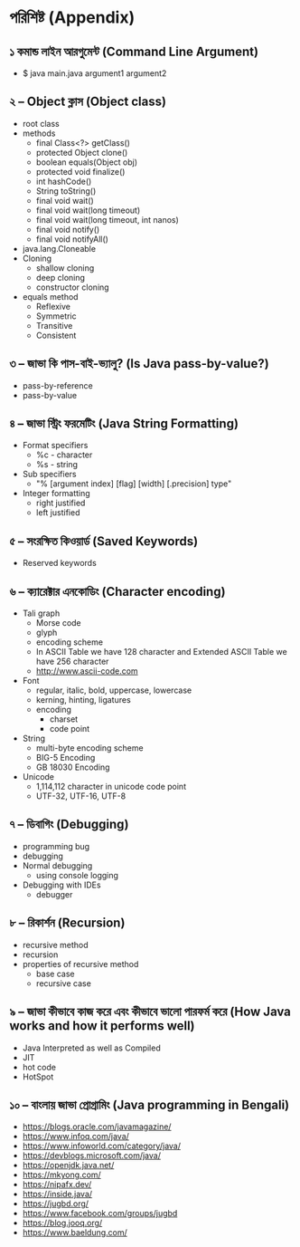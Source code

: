 # পরিশিষ্ট (Appendix)

## ১ কমান্ড লাইন আরগুমেন্ট (Command Line Argument)

- $ java main.java argument1 argument2

## ২ – Object ক্লাস (Object class)

- root class
- methods
  - final Class<?> getClass()
  - protected Object clone()
  - boolean equals(Object obj)
  - protected void finalize()
  - int hashCode()
  - String toString()
  - final void wait()
  - final void wait(long timeout)
  - final void wait(long timeout, int nanos)
  - final void notify()
  - final void notifyAll()
- java.lang.Cloneable
- Cloning
  - shallow cloning
  - deep cloning
  - constructor cloning
- equals method
  - Reflexive
  - Symmetric
  - Transitive
  - Consistent

## ৩ – জাভা কি পাস-বাই-ভ্যালু? (Is Java pass-by-value?)

- pass-by-reference
- pass-by-value

## ৪ – জাভা স্ট্রিং ফরমেটিং (Java String Formatting)

- Format specifiers
  - %c - character
  - %s - string
- Sub specifiers
  - "% [argument index] [flag] [width] [.precision] type"
- Integer formatting
  - right justified
  - left justified

## ৫ – সংরক্ষিত কিওয়ার্ড (Saved Keywords)

- Reserved keywords

## ৬ – ক্যারেক্টার এনকোডিং (Character encoding)

- Tali graph
  - Morse code
  - glyph
  - encoding scheme
  - In ASCII Table we have 128 character and Extended ASCII Table we have 256 character
  - http://www.ascii-code.com
- Font
  - regular, italic, bold, uppercase, lowercase
  - kerning, hinting, ligatures
  - encoding
    - charset
    - code point
- String
  - multi-byte encoding scheme
  - BIG-5 Encoding
  - GB 18030 Encoding
- Unicode
  - 1,114,112 character in unicode code point
  - UTF-32, UTF-16, UTF-8

## ৭ – ডিবাগিং (Debugging)

- programming bug
- debugging
- Normal debugging
  - using console logging
- Debugging with IDEs
  - debugger

## ৮ – রিকার্শন (Recursion)

- recursive method
- recursion
- properties of recursive method
  - base case
  - recursive case

## ৯ – জাভা কীভাবে কাজ করে এবং কীভাবে ভালো পারফর্ম করে (How Java works and how it performs well)

- Java Interpreted as well as Compiled
- JIT
- hot code
- HotSpot

## ১০ – বাংলায় জাভা প্রোগ্রামিং (Java programming in Bengali)

- https://blogs.oracle.com/javamagazine/
- https://www.infoq.com/java/
- https://www.infoworld.com/category/java/
- https://devblogs.microsoft.com/java/
- https://openjdk.java.net/
- https://mkyong.com/
- https://nipafx.dev/
- https://inside.java/
- https://jugbd.org/
- https://www.facebook.com/groups/jugbd
- https://blog.jooq.org/
- https://www.baeldung.com/

